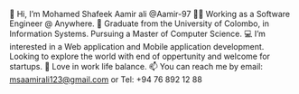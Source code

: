 👋 Hi, I’m Mohamed Shafeek Aamir ali @Aamir-97
🧑‍💻 Working as a Software Engineer @ Anywhere.
📖 Graduate from the University of Colombo, in Information Systems. Pursuing a Master of Computer Science.
💻 I’m interested in a Web application and Mobile application development.
  Looking to explore the world with end of oppertunity and welcome for startups.
💞️ Love in work life balance.
📫 You can reach me by email: msaamirali123@gmail.com or Tel: +94 76 892 12 88



<!---
Aamir-97/Aamir-97 is a ✨ special ✨ repository because its `README.md` (this file) appears on your GitHub profile.
You can click the Preview link to view your changes.
--->
